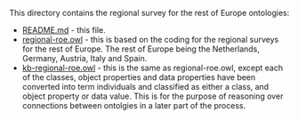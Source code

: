 This directory contains the regional survey for the rest of Europe ontologies:

+ [README.md](README.md) - this file.
+ [regional-roe.owl](regional-roe.owl) - this is based on the coding for the regional surveys for the rest of Europe. The rest of Europe being the Netherlands, Germany, Austria, Italy and Spain. 
+ [kb-regional-roe.owl](kb-regional-roe.owl) - this is the same as regional-roe.owl, except each of the classes, object properties and data properties have been converted into term individuals and classified as either a class, and object property or data value. This is for the purpose of reasoning over connections between ontolgies in a later part of the process.
